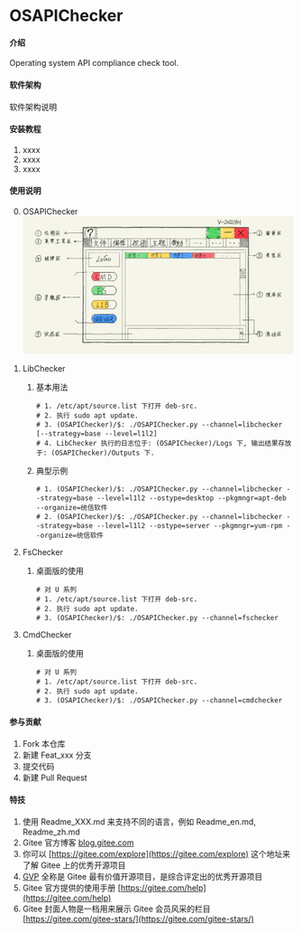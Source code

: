 # OSAPIChecker

#### 介绍
Operating system API compliance check tool.

#### 软件架构
软件架构说明


#### 安装教程

1.  xxxx
2.  xxxx
3.  xxxx

#### 使用说明

0. OSAPIChecker
![alpha](Docs/01-GUIs/alpha-01.png)

1. LibChecker

   1. 基本用法

      ```shell
      # 1. /etc/apt/source.list 下打开 deb-src.
      # 2. 执行 sudo apt update.
      # 3. (OSAPIChecker)/$: ./OSAPIChecker.py --channel=libchecker [--strategy=base --level=l1l2]
      # 4. LibChecker 执行的日志位于: (OSAPIChecker)/Logs 下, 输出结果存放于: (OSAPIChecker)/Outputs 下.
      ```
   2. 典型示例
      ```shell
      # 1. (OSAPIChecker)/$: ./OSAPIChecker.py --channel=libchecker --strategy=base --level=l1l2 --ostype=desktop --pkgmngr=apt-deb --organize=统信软件
      # 2. (OSAPIChecker)/$: ./OSAPIChecker.py --channel=libchecker --strategy=base --level=l1l2 --ostype=server --pkgmngr=yum-rpm --organize=统信软件
      ```

2. FsChecker

   1. 桌面版的使用

      ```shell
      # 对 U 系列
      # 1. /etc/apt/source.list 下打开 deb-src.
      # 2. 执行 sudo apt update.
      # 3. (OSAPIChecker)/$: ./OSAPIChecker.py --channel=fschecker
      ```

3. CmdChecker

   1. 桌面版的使用

      ```shell
      # 对 U 系列
      # 1. /etc/apt/source.list 下打开 deb-src.
      # 2. 执行 sudo apt update.
      # 3. (OSAPIChecker)/$: ./OSAPIChecker.py --channel=cmdchecker
      ```

      

#### 参与贡献

1.  Fork 本仓库
2.  新建 Feat_xxx 分支
3.  提交代码
4.  新建 Pull Request


#### 特技

1.  使用 Readme\_XXX.md 来支持不同的语言，例如 Readme\_en.md, Readme\_zh.md
2.  Gitee 官方博客 [blog.gitee.com](https://blog.gitee.com)
3.  你可以 [https://gitee.com/explore](https://gitee.com/explore) 这个地址来了解 Gitee 上的优秀开源项目
4.  [GVP](https://gitee.com/gvp) 全称是 Gitee 最有价值开源项目，是综合评定出的优秀开源项目
5.  Gitee 官方提供的使用手册 [https://gitee.com/help](https://gitee.com/help)
6.  Gitee 封面人物是一档用来展示 Gitee 会员风采的栏目 [https://gitee.com/gitee-stars/](https://gitee.com/gitee-stars/)
